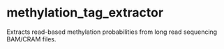 # methylation_tag_extractor
Extracts read-based methylation probabilities from long read sequencing BAM/CRAM files.
